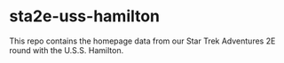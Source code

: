 # sta2e-uss-hamilton
This repo contains the homepage data from our Star Trek Adventures 2E round with the U.S.S. Hamilton.
